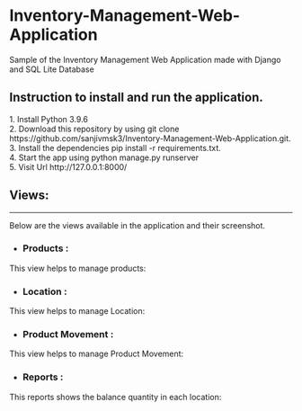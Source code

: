 # Inventory-Management-Web-Application
Sample of the Inventory Management Web Application made with Django and SQL Lite Database

<h2>Instruction to install and run the application.</h2>
  1. Install Python 3.9.6
  <br>
  2. Download this repository by using git clone https://github.com/sanjivmsk3/Inventory-Management-Web-Application.git.
  <br>
  3. Install the dependencies pip install -r requirements.txt.
  <br>
  4. Start the app using python manage.py runserver
  <br>
  5. Visit Url http://127.0.0.1:8000/
  
<h2>Views: </h2>
<hr>
Below are the views available in the application and their screenshot.

<ul>
<li><h3>Products :</h3></li>
</ul>
    This view helps to manage products:
    <img src="https://user-images.githubusercontent.com/66983641/134771768-b7c31559-6a9a-40b2-90a3-476f5f2fc340.png" alt="">
    <img src="https://user-images.githubusercontent.com/66983641/134771831-59b4c4c8-b662-41bb-a832-277d34163ae3.png" alt="">



<ul>
<li><h3>Location :</h3></li>
</ul>
    This view helps to manage Location:
    <img src="https://user-images.githubusercontent.com/66983641/134771857-b6bb2b7f-4697-49de-b66e-98abb6631979.png" alt="">
    <img src="https://user-images.githubusercontent.com/66983641/134771910-8ab04b1b-052c-4deb-bb36-dc15c33ce481.png" alt="">

<ul>
<li><h3>Product Movement :</h3></li>
</ul>
    This view helps to manage Product Movement:
    <img src="https://user-images.githubusercontent.com/66983641/134771914-3afb8fde-f40d-41de-b7e2-b3caf02bd106.png" alt="">
    <img src="https://user-images.githubusercontent.com/66983641/134771932-6adcbae7-9df0-4a60-900e-1c0a6ad04400.png" alt="">

<ul>
<li><h3>Reports :</h3></li>
</ul>
    This reports shows the balance quantity in each location:
    <img src="https://user-images.githubusercontent.com/66983641/134771945-aa30f434-d43e-4e5e-8da5-954c855aaa32.png" alt="">
    <img src="https://user-images.githubusercontent.com/66983641/134771963-35f40a7c-97bd-43d0-b77b-4d5c3c361707.png" alt="">

